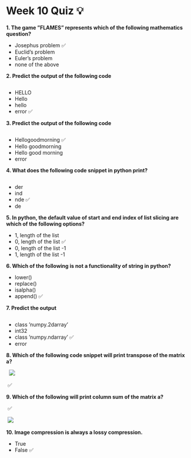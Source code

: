 # Week 10 Quiz 💡

**1. The game ”FLAMES” represents which of the following mathematics question?**
- Josephus problem  ✅
- Euclid’s problem
- Euler’s problem
- none of the above

**2. Predict the output of the following code**

<img src="https://storage.googleapis.com/swayam-node1-production.appspot.com/assets/img/noc21_cs32/cs32W10Q2.png" alt="">

- HELLO
- Hello
- hello
- error  ✅

**3. Predict the output of the following code**

<img src="https://storage.googleapis.com/swayam-node1-production.appspot.com/assets/img/noc21_cs32/cs32W10Q3.png" alt="">

- Hellogoodmorning  ✅
- Hello goodmorning
- Hello good morning
- error

**4. What does the following code snippet in python print?**

<img src="https://storage.googleapis.com/swayam-node1-production.appspot.com/assets/img/noc21_cs32/cs32W10Q4.png" alt="">

- der
- ind
- nde  ✅
- de

**5. In python, the default value of start and end index of list slicing are which of the following options?**
- 1, length of the list
- 0, length of the list  ✅
- 0, length of the list -1  
- 1, length of the list -1

**6. Which of the following is not a functionality of string in python?**
- lower()
- replace()
- isalpha()
- append()  ✅

**7. Predict the output**

<img src="https://storage.googleapis.com/swayam-node1-production.appspot.com/assets/img/noc21_cs32/cs32W10Q7.png" alt="">

- class ’numpy.2darray’
- int32
- class ’numpy.ndarray’  ✅
- error

**8. Which of the following code snippet will print transpose of the matrix a?**

<img src="https://storage.googleapis.com/swayam-node1-production.appspot.com/assets/img/noc21_cs32/cs32W10Q8.png" alt="">

<img src="https://storage.googleapis.com/swayam-node1-production.appspot.com/assets/img/noc21_cs32/cs32W10Q8.b.png" alt="">
                                                                                                                       
<img src="https://storage.googleapis.com/swayam-node1-production.appspot.com/assets/img/noc21_cs32/cs32W10Q8.c.png" allt="">

<img src="https://storage.googleapis.com/swayam-node1-production.appspot.com/assets/img/noc21_cs32/cs32W10Q8.d.png" alt="">  ✅

**9. Which of the following will print column sum of the matrix a?**

<img src="https://storage.googleapis.com/swayam-node1-production.appspot.com/assets/img/noc21_cs32/cs32W10Q9.a.png" alt="">  ✅

<img src="https://storage.googleapis.com/swayam-node1-production.appspot.com/assets/img/noc21_cs32/cs32W10Q9.b.png" alt="">
                                                                                                                       
<img src="https://storage.googleapis.com/swayam-node1-production.appspot.com/assets/img/noc21_cs32/cs32W10Q9.c.png" allt="">

<img src="https://storage.googleapis.com/swayam-node1-production.appspot.com/assets/img/noc21_cs32/cs32W10Q9.d.png" alt="">

**10. Image compression is always a lossy compression.**
- True  
- False  ✅
 
